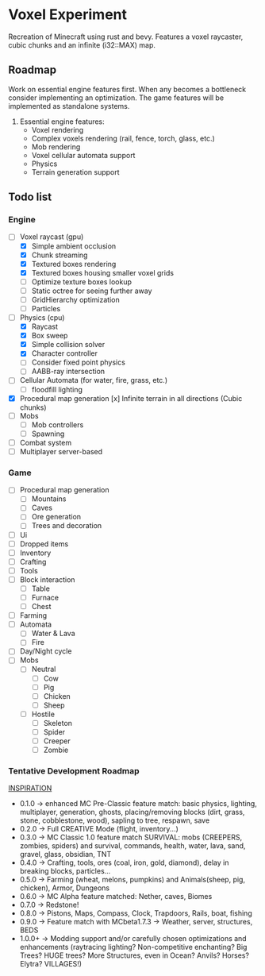 # Voxel Experiment

Recreation of Minecraft using rust and bevy.
Features a voxel raycaster, cubic chunks and an infinite (i32::MAX) map.

## Roadmap

Work on essential engine features first.
When any becomes a bottleneck consider implementing an optimization.
The game features will be implemented as standalone systems.

1. Essential engine features:
    - Voxel rendering
    - Complex voxels rendering (rail, fence, torch, glass, etc.)
    - Mob rendering
    - Voxel cellular automata support
    - Physics
    - Terrain generation support

## Todo list

### Engine

- [ ] Voxel raycast (gpu)
    - [x] Simple ambient occlusion
    - [x] Chunk streaming
    - [x] Textured boxes rendering
    - [x] Textured boxes housing smaller voxel grids
    - [ ] Optimize texture boxes lookup
    - [ ] Static octree for seeing further away
    - [ ] GridHierarchy optimization
    - [ ] Particles
- [ ] Physics (cpu)
    - [x] Raycast
    - [x] Box sweep
    - [x] Simple collision solver
    - [x] Character controller
    - [ ] Consider fixed point physics
    - [ ] AABB-ray intersection
- [ ] Cellular Automata (for water, fire, grass, etc.)
    - [ ] floodfill lighting
- [x] Procedural map generation
    [x] Infinite terrain in all directions (Cubic chunks)
- [ ] Mobs
    - [ ] Mob controllers
    - [ ] Spawning
- [ ] Combat system
- [ ] Multiplayer server-based

### Game

- [ ] Procedural map generation
    - [ ] Mountains
    - [ ] Caves
    - [ ] Ore generation
    - [ ] Trees and decoration
- [ ] Ui
- [ ] Dropped items
- [ ] Inventory
- [ ] Crafting
- [ ] Tools
- [ ] Block interaction
    - [ ] Table
    - [ ] Furnace
    - [ ] Chest
- [ ] Farming
- [ ] Automata
    - [ ] Water & Lava
    - [ ] Fire
- [ ] Day/Night cycle
- [ ] Mobs 
    - [ ] Neutral
        - [ ] Cow
        - [ ] Pig
        - [ ] Chicken
        - [ ] Sheep
    - [ ] Hostile
        - [ ] Skeleton
        - [ ] Spider
        - [ ] Creeper
        - [ ] Zombie
         
### Tentative Development Roadmap
[INSPIRATION](https://minecraft-timeline.github.io/) 

- 0.1.0 -> enhanced MC Pre-Classic feature match: basic physics, lighting, multiplayer, generation, ghosts, placing/removing blocks (dirt, grass, stone, cobblestone, wood), sapling to tree, respawn, save
- 0.2.0 -> Full CREATIVE Mode (flight, inventory...)
- 0.3.0 -> MC Classic 1.0 feature match SURVIVAL: mobs (CREEPERS, zombies, spiders) and survival, commands, health, water, lava, sand, gravel, glass, obsidian, TNT
- 0.4.0 -> Crafting, tools, ores (coal, iron, gold, diamond), delay in breaking blocks, particles...
- 0.5.0 -> Farming (wheat, melons, pumpkins) and Animals(sheep, pig, chicken), Armor, Dungeons
- 0.6.0 -> MC Alpha feature matched: Nether, caves, Biomes
- 0.7.0 -> Redstone!
- 0.8.0 -> Pistons, Maps, Compass, Clock, Trapdoors, Rails, boat, fishing
- 0.9.0 -> Feature match with MCbeta1.7.3 -> Weather, server, structures, BEDS
- 1.0.0+ -> Modding support and/or carefully chosen optimizations and enhancements (raytracing lighting? Non-competitive enchanting? Big Trees? HUGE trees? More Structures, even in Ocean? Anvils? Horses? Elytra? VILLAGES!)
